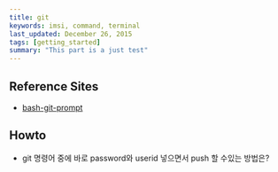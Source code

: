 ```yaml
---
title: git
keywords: imsi, command, terminal
last_updated: December 26, 2015
tags: [getting_started]
summary: "This part is a just test"
---
```


## Reference Sites
* [bash-git-prompt](https://github.com/magicmonty/bash-git-prompt)

## Howto

* git 명령어 중에 바로 password와 userid 넣으면서 push 할 수있는 방법은?


